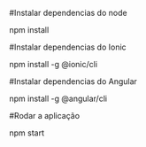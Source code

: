 #Instalar dependencias do node

npm install

#Instalar dependencias do Ionic

npm install -g @ionic/cli

#Instalar dependencias do Angular

npm install -g @angular/cli

#Rodar a aplicação

npm start
